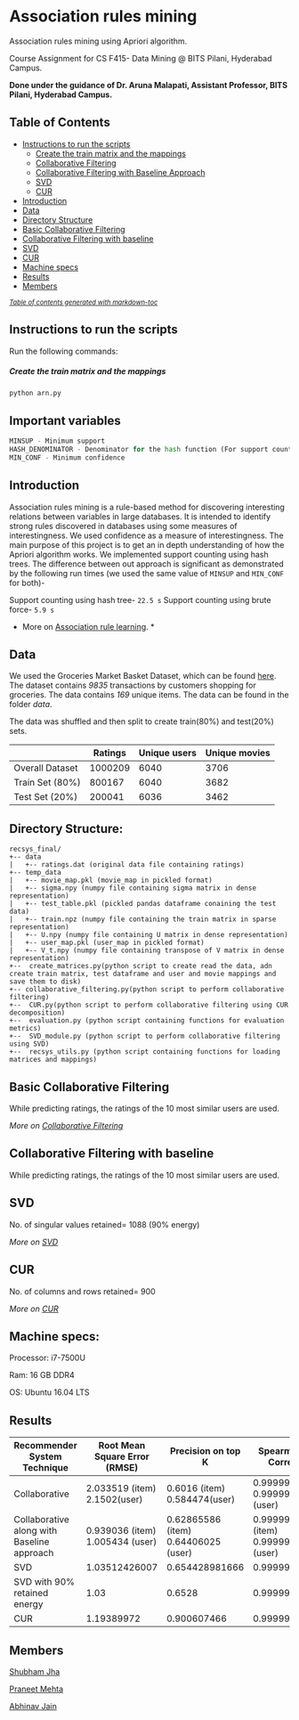 # Association rules mining
Association rules mining using Apriori algorithm.

Course Assignment for CS F415- Data Mining @ BITS Pilani, Hyderabad Campus.

**Done under the guidance of Dr. Aruna Malapati, Assistant Professor, BITS Pilani, Hyderabad Campus.**

## Table of Contents
* [Instructions to run the scripts](#instructions-to-run-the-scripts)
  * [Create the train matrix and the mappings](#create-the-train-matrix-and-the-mappings)
  * [Collaborative Filtering](#collaborative-filtering)
  * [Collaborative Filtering with Baseline Approach](#collaborative-filtering-with-baseline-approach)
  * [SVD](#svd)
  * [CUR](#cur)
* [Introduction](#introduction)
* [Data](#data)
* [Directory Structure](#directory-structure-)
* [Basic Collaborative Filtering](#basic-collaborative-filtering)
* [Collaborative Filtering with baseline](#collaborative-filtering-with-baseline)
* [SVD](#svd-1)
* [CUR](#cur-1)
* [Machine specs](#machine-specs-)
* [Results](#results)
* [Members](#members)

<small><i><a href='http://ecotrust-canada.github.io/markdown-toc/'>Table of contents generated with markdown-toc</a></i></small>

## Instructions to run the scripts
Run the following commands:

##### Create the train matrix and the mappings
```python
python arn.py
```

## Important variables
```python
MINSUP - Minimum support
HASH_DENOMINATOR - Denominator for the hash function (For support counting using hash tree)
MIN_CONF - Minimum confidence
```

## Introduction
Association rules mining is a rule-based method for discovering interesting relations between variables in large databases. It is intended to identify strong rules discovered in databases using some measures of interestingness. We used confidence as a measure of interestingness.
The main purpose of this project is to get an in depth understanding of how the Apriori algorithm works.
We implemented support counting using hash trees. The difference between out approach is significant as demonstrated by the following run times (we used the same value of ```MINSUP``` and ```MIN_CONF``` for both)-

Support counting using hash tree- ```22.5 s```
Support counting using brute force- ```5.9 s ```

* More on [Association rule learning](https://en.wikipedia.org/wiki/Association_rule_learning). *

## Data
We used the Groceries Market Basket Dataset, which can be found [here](http://www.sci.csueastbay.edu/~esuess/classes/Statistics_6620/Presentations/ml13/groceries.csv). The dataset contains *9835* transactions by customers shopping for groceries. The data contains *169* unique items. The data can be found in the folder *data*.

The data was shuffled and then split to create train(80%) and test(20%) sets.

|                 | Ratings | Unique users | Unique movies |
|-----------------|---------|--------------|---------------|
| Overall Dataset | 1000209 | 6040         | 3706          |
| Train Set (80%) | 800167  | 6040         | 3682          |
| Test Set (20%)  | 200041  | 6036         | 3462          |

## Directory Structure:

```
recsys_final/
+-- data
|   +-- ratings.dat (original data file containing ratings)
+-- temp_data
|   +-- movie_map.pkl (movie_map in pickled format) 
|   +-- sigma.npy (numpy file containing sigma matrix in dense representation)
|   +-- test_table.pkl (pickled pandas dataframe conaining the test data) 
|   +-- train.npz (numpy file containing the train matrix in sparse representation) 
|   +-- U.npy (numpy file containing U matrix in dense representation)
|   +-- user_map.pkl (user_map in pickled format)
|   +-- V_t.npy (numpy file containing transpose of V matrix in dense representation)
+--  create_matrices.py(python script to create read the data, adn create train matrix, test dataframe and user and movie mappings and save them to disk)
+-- collaborative_filtering.py(python script to perform collaborative filtering)
+--  CUR.py(python script to perform collaborative filtering using CUR decomposition)
+--  evaluation.py (python script containing functions for evaluation metrics)
+--  SVD_module.py (python script to perform collaborative filtering using SVD)
+--  recsys_utils.py (python script containing functions for loading matrices and mappings) 
```

## Basic Collaborative Filtering
While predicting ratings, the ratings of the 10 most similar users are used.

*More on [Collaborative Filtering](https://en.wikipedia.org/wiki/)*

## Collaborative Filtering with baseline
While predicting ratings, the ratings of the 10 most similar users are used.


## SVD
No. of singular values retained= 1088 (90% energy)

*More on [SVD](https://en.wikipedia.org/wiki/Singular-value_decomposition)*

## CUR
No. of columns and rows retained= 900

*More on [CUR](https://en.wikipedia.org/wiki/CUR_matrix_approximation)*

## Machine specs:
Processor: i7-7500U

Ram: 16 GB DDR4

OS: Ubuntu 16.04 LTS

## Results

| Recommender System Technique               | Root Mean Square Error (RMSE)   | Precision on top K                  | Spearman Rank Correlation            | Time taken for prediction (secs) |
|--------------------------------------------|---------------------------------|-------------------------------------|--------------------------------------|----------------------------------|
| Collaborative                              | 2.033519 (item) 2.1502(user)    | 0.6016 (item) 0.584474(user)        | 0.99999975(item) 0.99999972 (user)   | 211.979 (item)  272.817 (user)   |
| Collaborative along with Baseline approach | 0.939036 (item) 1.005434 (user) | 0.62865586 (item) 0.64406025 (user) | 0.999999947 (item) 0.99999939 (user) | 313.3369 (item) 273.2009(user)   |
| SVD                                        | 1.03512426007                   | 0.654428981666                      | 0.999999999839                       | 565.33                           |
| SVD with 90% retained energy               | 1.03                            | 0.6528                              | 0.999999999839                       | 361.49                           |
| CUR                                        | 1.19389972                      | 0.900607466                         | 0.99999999786                        | 53.4029                          |

## Members
[Shubham Jha](http://github.com/shubhamjha97)

[Praneet Mehta](http://github.com/praneetmehta)

[Abhinav Jain](http://github.com/abhinav1112)